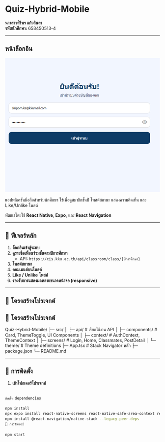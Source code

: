 # Quiz-Hybrid-Mobile

**นางสาวศิริพร แก้วลินลา**  
**รหัสนักศึกษา:** 653450513-4

---

##  หน้าล็อกอิน
![Login Screen](./assets/1.png)

แอปพลิเคชันมือถือสำหรับนักศึกษา ใช้เพื่อดูสมาชิกชั้นปี โพสต์สถานะ แสดงความคิดเห็น และ Like/Unlike โพสต์  

พัฒนาโดยใช้ **React Native**, **Expo**, และ **React Navigation**

---

## 🔹 ฟีเจอร์หลัก

1. **ล็อกอินเข้าสู่ระบบ**
2. **ดูรายชื่อเพื่อนร่วมชั้นตามปีการศึกษา**
   - API: `https://cis.kku.ac.th/api/classroom/class/{ปีการศึกษา}`
3. **โพสต์สถานะ**
4. **คอมเมนต์บนโพสต์**
5. **Like / Unlike โพสต์**
6. **รองรับการแสดงผลหลายขนาดหน้าจอ (responsive)**

---

## 🔹 โครงสร้างโปรเจกต์



## 🔹 โครงสร้างโปรเจกต์

Quiz-Hybrid-Mobile/
├─ src/
│ ├─ api/ # เรียกใช้งาน API
│ ├─ components/ # Card, ThemeToggle, UI Components
│ ├─ context/ # AuthContext, ThemeContext
│ ├─ screens/ # Login, Home, Classmates, PostDetail
│ └─ theme/ # Theme definitions
├─ App.tsx # Stack Navigator หลัก
├─ package.json
└─ README.md



---

## 🔹 การติดตั้ง

1. **เข้าโฟลเดอร์โปรเจกต์**

```bash

ติดตั้ง dependencies

npm install 
npx expo install react-native-screens react-native-safe-area-context react-native-gesture-handler
npm install @react-navigation/native-stack --legacy-peer-deps
🔹 การรันแอป

npm start  